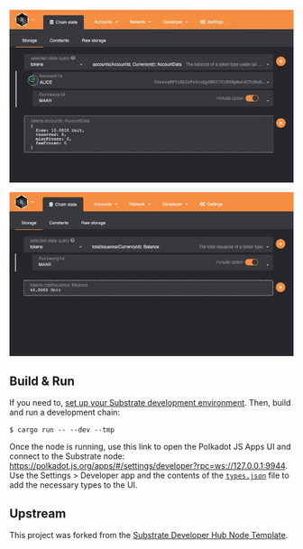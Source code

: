 ![Acala - Multicurrency](./acala-multicurrency.jpg?raw=true "Optional Title")

![Acala - Multicurrency 2](./acala-multicurrency2.jpg?raw=true "Optional Title")

## Build & Run

If you need to,
[set up your Substrate development environment](https://substrate.dev/docs/en/knowledgebase/getting-started/#manual-installation).
Then, build and run a development chain:

```shell
$ cargo run -- --dev --tmp
```

Once the node is running, use this link to open the Polkadot JS Apps UI and connect to the Substrate
node: https://polkadot.js.org/apps/#/settings/developer?rpc=ws://127.0.0.1:9944. Use the Settings >
Developer app and the contents of the [`types.json`](./types.json) file to add the
necessary types to the UI.

## Upstream

This project was forked from the
[Substrate Developer Hub Node Template](https://github.com/substrate-developer-hub/substrate-node-template).
